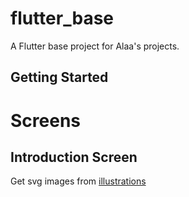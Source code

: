 # flutter_base

A Flutter base project for Alaa's projects.

## Getting Started

# Screens

## Introduction Screen
Get svg images from [illustrations](https://undraw.co/illustrations)